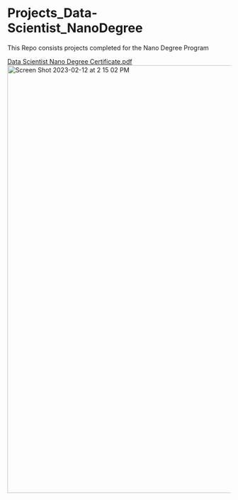 # Projects_Data-Scientist_NanoDegree
This Repo consists projects completed for the Nano Degree Program



[Data Scientist Nano Degree Certificate.pdf](https://github.com/apurba600/Projects_Data-Scientist_NanoDegree/files/10715504/Data.Scientist.Nano.Degree.Certificate.pdf)
<img width="965" alt="Screen Shot 2023-02-12 at 2 15 02 PM" src="https://user-images.githubusercontent.com/90535174/218298138-7a630471-0f7d-4982-9c72-fcb7fa6059e0.png">
